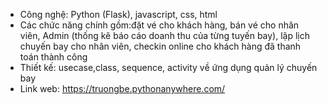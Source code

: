 + Công nghệ: Python (Flask), javascript, css, html
+ Các chức năng chính gồm:đặt vé cho khách hàng, bán vé cho nhân viên, Admin (thống kê báo cáo doanh thu của từng tuyến bay), lập lịch chuyến bay cho nhân viên, checkin online cho khách hàng đã thanh toán thành công
+ Thiết kế: usecase,class, sequence, activity về ứng dụng quản lý chuyến bay
+ Link web: https://truongbe.pythonanywhere.com/
